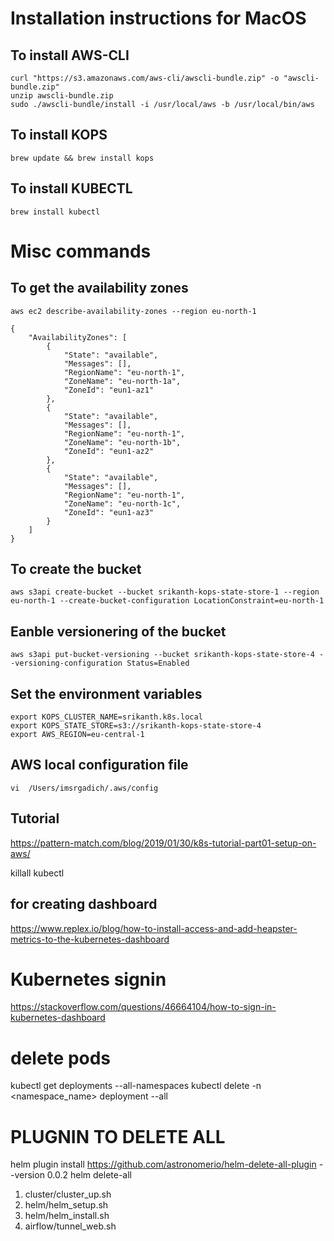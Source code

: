 # Installation instructions for MacOS

## To install AWS-CLI

```
curl "https://s3.amazonaws.com/aws-cli/awscli-bundle.zip" -o "awscli-bundle.zip"
unzip awscli-bundle.zip
sudo ./awscli-bundle/install -i /usr/local/aws -b /usr/local/bin/aws
```

## To install KOPS

`brew update && brew install kops`

## To install KUBECTL

`brew install kubectl`


# Misc commands

## To get the availability zones 
`aws ec2 describe-availability-zones --region eu-north-1`

```
{
    "AvailabilityZones": [
        {
            "State": "available",
            "Messages": [],
            "RegionName": "eu-north-1",
            "ZoneName": "eu-north-1a",
            "ZoneId": "eun1-az1"
        },
        {
            "State": "available",
            "Messages": [],
            "RegionName": "eu-north-1",
            "ZoneName": "eu-north-1b",
            "ZoneId": "eun1-az2"
        },
        {
            "State": "available",
            "Messages": [],
            "RegionName": "eu-north-1",
            "ZoneName": "eu-north-1c",
            "ZoneId": "eun1-az3"
        }
    ]
}
```

## To create the bucket
`aws s3api create-bucket --bucket srikanth-kops-state-store-1 --region eu-north-1 --create-bucket-configuration LocationConstraint=eu-north-1`

## Eanble versionering of the bucket
`aws s3api put-bucket-versioning --bucket srikanth-kops-state-store-4 --versioning-configuration Status=Enabled`

## Set the environment variables

```
export KOPS_CLUSTER_NAME=srikanth.k8s.local
export KOPS_STATE_STORE=s3://srikanth-kops-state-store-4
export AWS_REGION=eu-central-1
```

## AWS local configuration file

`vi  /Users/imsrgadich/.aws/config`

## Tutorial 
https://pattern-match.com/blog/2019/01/30/k8s-tutorial-part01-setup-on-aws/


killall kubectl

## for creating dashboard
https://www.replex.io/blog/how-to-install-access-and-add-heapster-metrics-to-the-kubernetes-dashboard

# Kubernetes signin
https://stackoverflow.com/questions/46664104/how-to-sign-in-kubernetes-dashboard

# delete pods
kubectl get deployments --all-namespaces
kubectl delete -n <namespace_name> deployment --all

# PLUGNIN TO DELETE ALL
helm plugin install https://github.com/astronomerio/helm-delete-all-plugin --version 0.0.2
helm delete-all


1. cluster/cluster_up.sh
2. helm/helm_setup.sh
3. helm/helm_install.sh
4. airflow/tunnel_web.sh